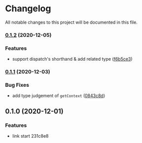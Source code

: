 # Changelog
All notable changes to this project will be documented in this file.

### [0.1.2](https://github.com/zixiCat/easy-create-react-context/compare/v0.1.1...v0.1.2) (2020-12-05)


### Features

* support dispatch's shorthand & add related type ([f6b5ce3](https://github.com/zixiCat/easy-create-react-context/commit/f6b5ce328707d046116f73cfacf53b7d557b8e40))

### [0.1.1](https://github.com/zixiCat/easy-create-react-context/compare/v0.1.0...v0.1.1) (2020-12-03)


### Bug Fixes

* add type judgement of `getContext` ([0843c8d](https://github.com/zixiCat/easy-create-react-context/commit/0843c8d1cce4c881453b43dba57d6afc43687a2e))

## 0.1.0 (2020-12-01)


### Features

* link start 231c8e8
